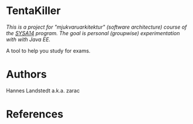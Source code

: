 TentaKiller
===========

_This is a project for "mjukvaruarkitektur" (software architecture) course of
the [SYSA14][] program. The goal is personal (groupwise) experimentation with
with Java EE._

A tool to help you study for exams.

# Authors
Hannes Landstedt a.k.a. zarac

# References
[SYSA14]:http://www.ics.lu.se/utbildning/kurser/sysa14
